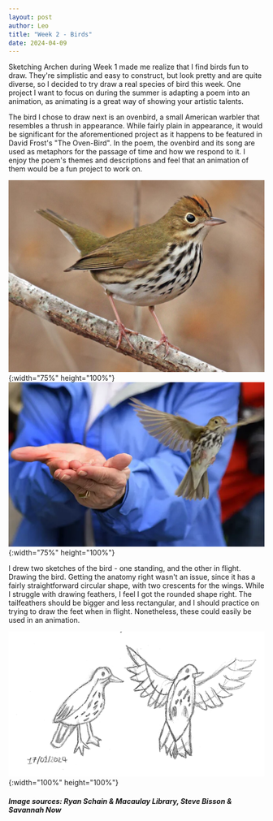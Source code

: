 ```yaml
---
layout: post
author: Leo
title: "Week 2 - Birds"
date: 2024-04-09
---
```


Sketching Archen during Week 1 made me realize that I find birds fun to draw. They're simplistic and easy to construct, but look pretty and are quite diverse, so I decided to try draw a real species of bird this week. One project I want to focus on during the summer is adapting a poem into an animation, as animating is a great way of showing your artistic talents.

The bird I chose to draw next is an ovenbird, a small American warbler that resembles a thrush in appearance. While fairly plain in appearance, it would be significant for the aforementioned project as it happens to be featured in David Frost's "The Oven-Bird". In the poem, the ovenbird and its song are used as metaphors for the passage of time and how we respond to it. I enjoy the poem's themes and descriptions and feel that an animation of them would be a fun project to work on.

![Ovenbird standing (credit - Ryan Schain / Macaulay Library)](/assets/images/ovenbirdreference.jpg){:width="75%" height="100%"}
![Ovenbird flying (credit - Steve Bisson / Savannah Now)](/assets/images/ovenbirdflying.png){:width="75%" height="100%"}

I drew two sketches of the bird - one standing, and the other in flight. Drawing the bird. Getting the anatomy right wasn't an issue, since it has a fairly straightforward circular shape, with two crescents for the wings. While I struggle with drawing feathers, I feel I got the rounded shape right. The tailfeathers should be bigger and less rectangular, and I should practice on trying to draw the feet when in flight. Nonetheless, these could easily be used in an animation. 

![Week 2 Drawings - Sketches of ovenbird standing and in flight, dated 17/01/2024](/assets/images/weektwodrawings.PNG){:width="100%" height="100%"}

<h5>Image sources: Ryan Schain & Macaulay Library, Steve Bisson & Savannah Now</h5>